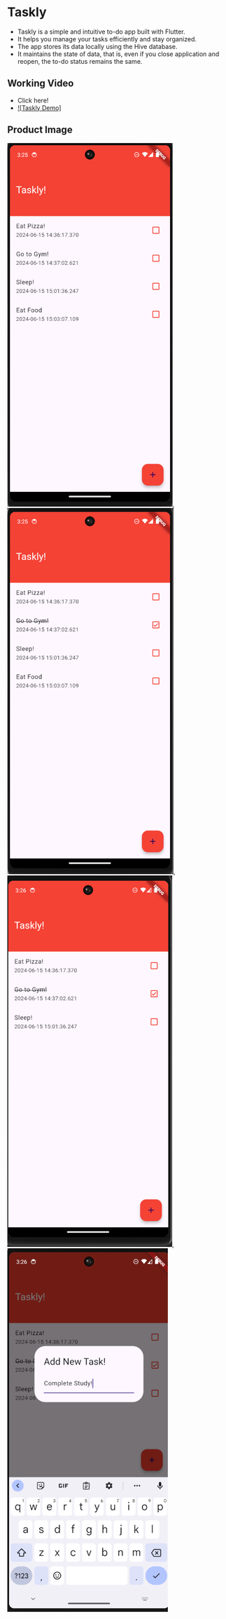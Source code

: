 # Taskly

- Taskly is a simple and intuitive to-do app built with Flutter.
- It helps you manage your tasks efficiently and stay organized.
- The app stores its data locally using the Hive database.
- It maintains the state of data, that is, even if you close application and reopen, the to-do status remains the same.

## Working Video
- Click here!
- [![Taskly Demo]](https://youtube.com/shorts/sAka4Yq2RmA?feature=share)

## Product Image
![Taskly Screenshot 1](FinalProduct/taskly1.png),
![Taskly Screenshot 2](FinalProduct/taskly2.png),
![Taskly Screenshot 3](FinalProduct/taskly3.png),
![Taskly Screenshot 4](FinalProduct/taskly4.png)


